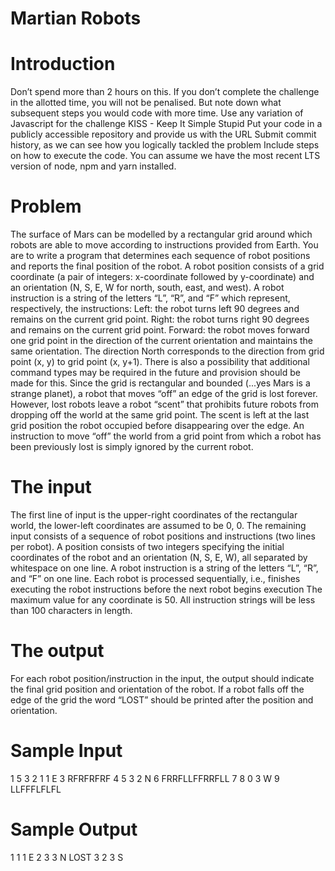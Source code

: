 # Martian Robots

# Introduction

Don’t spend more than 2 hours on this. If you don’t complete the challenge in the allotted time, you will not be penalised. But note down
what subsequent steps you would code with more time.
Use any variation of Javascript for the challenge
KISS - Keep It Simple Stupid
Put your code in a publicly accessible repository and provide us with the URL
Submit commit history, as we can see how you logically tackled the problem
Include steps on how to execute the code. You can assume we have the most recent LTS version of node, npm and yarn installed.

# Problem

The surface of Mars can be modelled by a rectangular grid around which robots are able to move according to instructions provided from
Earth. You are to write a program that determines each sequence of robot positions and reports the final position of the robot.
A robot position consists of a grid coordinate (a pair of integers: x-coordinate followed by y-coordinate) and an orientation (N, S, E, W for
north, south, east, and west). A robot instruction is a string of the letters “L”, “R”, and “F” which represent, respectively, the instructions:
Left: the robot turns left 90 degrees and remains on the current grid point.
Right: the robot turns right 90 degrees and remains on the current grid point.
Forward: the robot moves forward one grid point in the direction of the current orientation and maintains the same orientation.
The direction North corresponds to the direction from grid point (x, y) to grid point (x, y+1).
There is also a possibility that additional command types may be required in the future and provision should be made for this.
Since the grid is rectangular and bounded (...yes Mars is a strange planet), a robot that moves “off” an edge of the grid is lost forever.
However, lost robots leave a robot “scent” that prohibits future robots from dropping off the world at the same grid point. The scent is left at
the last grid position the robot occupied before disappearing over the edge. An instruction to move “off” the world from a grid point from
which a robot has been previously lost is simply ignored by the current robot.

# The input

The first line of input is the upper-right coordinates of the rectangular world, the lower-left coordinates are assumed to be 0, 0.
The remaining input consists of a sequence of robot positions and instructions (two lines per robot). A position consists of two integers
specifying the initial coordinates of the robot and an orientation (N, S, E, W), all separated by whitespace on one line. A robot instruction is
a string of the letters “L”, “R”, and “F” on one line.
Each robot is processed sequentially, i.e., finishes executing the robot instructions before the next robot begins execution
The maximum value for any coordinate is 50.
All instruction strings will be less than 100 characters in length.

# The output

For each robot position/instruction in the input, the output should indicate the final grid position and orientation of the robot. If a robot falls off
the edge of the grid the word “LOST” should be printed after the position and orientation.

# Sample Input

1 5 3
2 1 1 E
3 RFRFRFRF
4
5 3 2 N
6 FRRFLLFFRRFLL
7
8 0 3 W
9 LLFFFLFLFL

# Sample Output

1 1 1 E
2 3 3 N LOST
3 2 3 S
